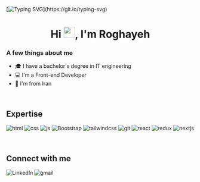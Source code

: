 [![Typing SVG](https://readme-typing-svg.herokuapp.com?size=24&width=600&lines=Welcome+To+Roghaye's+GitHub+Profile!)](https://git.io/typing-svg)

<h1 align="center">Hi <img src="https://raw.githubusercontent.com/MartinHeinz/MartinHeinz/master/wave.gif" width="30px" height='30px'>, I'm Roghayeh</h1>




### A few things about me

- 🎓 I have a bachelor's degree in IT engineering
- 💻 I'm a Front-end Developer
- 📍 I'm from Iran




<br>

## Expertise
<p>
  <img alt="html" src="https://img.shields.io/badge/HTML5-E34F26?style=for-the-badge&logo=html5&logoColor=white" />
  <img alt="css" src="https://img.shields.io/badge/CSS3-1572B6?style=for-the-badge&logo=css3&logoColor=white"/>
  <img alt="js" src="https://img.shields.io/badge/JavaScript-F7DF1E?style=for-the-badge&logo=javascript&logoColor=black" />
  <img alt="Bootstrap" src="https://img.shields.io/static/v1?style=for-the-badge&message=Bootstrap&color=33333D&logo=Bootstrap&logoColor=blueviolet&label=" />
  <img alt="tailwindcss" src="https://img.shields.io/badge/Tailwind%20CSS-06B6D4?style=for-the-badge&logo=tailwindcss&logoColor=white" />
  <img alt="git" src="https://img.shields.io/badge/-Git-F05032?style=flat-square&logo=git&logoColor=white" />
  <img alt="react" src="https://img.shields.io/badge/React-20232A?style=for-the-badge&logo=react&logoColor=61DAFB" />
  <img alt="redux" src="https://img.shields.io/badge/Redux-764ABC?style=for-the-badge&logo=redux&logoColor=white" />
  <img alt="nextjs" src="https://img.shields.io/badge/Next.js-000000?style=for-the-badge&logo=nextdotjs&logoColor=white" />

    
</p>


<br>

## Connect with me

[<img align="left" alt="LinkedIn" src="https://img.shields.io/badge/LinkedIn-000000?style=for-the-badge&logo=linkedin&logoColor=0077B5" />](https://www.linkedin.com/in/roghayefallhi)
[<img align="left" alt="gmail" src="https://img.shields.io/badge/Gmail-%2312100E.svg?&style=for-the-badge&logo=gmail&logoColor=white" />](mailto:roghayefallhi@gmail.com)


<br>

